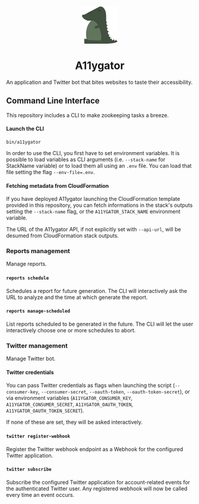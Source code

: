<p align="center">
    <img src="./logo.png" width="100">
</p>
<h1 align="center">A11ygator</h1>

An application and Twitter bot that bites websites to taste their accessibility.

Command Line Interface
----------------------

This repository includes a CLI to make zookeeping tasks a breeze.

#### Launch the CLI

```
bin/a11ygator
```

In order to use the CLI, you first have to set environment variables.
It is possible to load variables as CLI arguments (i.e. `--stack-name` for StackName variable) or to load them all using an `.env` file.
You can load that file setting the flag `--env-file=.env`.

#### Fetching metadata from CloudFormation

If you have deployed A11ygator launching the CloudFormation template provided
in this repository, you can fetch informations in the stack's outputs setting
the `--stack-name` flag, or the `A11YGATOR_STACK_NAME` environment variable.

The URL of the A11ygator API, if not explicitly set with `--api-url`,
will be desumed from CloudFormation stack outputs.

### Reports management

Manage reports.

#### `reports schedule`

Schedules a report for future generation. The CLI will interactively ask the URL
to analyze and the time at which generate the report.

#### `reports manage-scheduled`

List reports scheduled to be generated in the future. The CLI will let the user
interactively choose one or more schedules to abort.

### Twitter management

Manage Twitter bot.

#### Twitter credentials

You can pass Twitter credentials as flags when launching the script
(`--consumer-key`, `--consumer-secret`, `--oauth-token`, `--oauth-token-secret`),
or via environment variables (`A11YGATOR_CONSUMER_KEY`, `A11YGATOR_CONSUMER_SECRET`,
`A11YGATOR_OAUTH_TOKEN`, `A11YGATOR_OAUTH_TOKEN_SECRET`).

If none of these are set, they will be asked interactively.

#### `twitter register-webhook`

Register the Twitter webhook endpoint as a Webhook for the configured Twitter
application.

#### `twitter subscribe`

Subscribe the configured Twitter application for account-related events for
the authenticated Twitter user. Any registered webhook will now be called every
time an event occurs.
